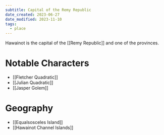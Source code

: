 ```yaml
---
subtitle: Capital of the Remy Republic
date_created: 2023-06-27
date_modified: 2023-11-10
tags:
  - place
---
```


Hawainot is the capital of the [[Remy Republic]] and one of the provinces.

# Notable Characters

- [[Fletcher Quadratic]]
- [[Julian Quadratic]]
- [[Jasper Golem]]

# Geography

- [[Equalsosceles Island]]
- [[Hawainot Channel Islands]]